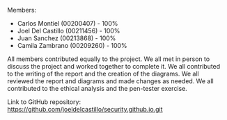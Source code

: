 Members:

- Carlos Montiel (00200407) - 100%
- Joel Del Castillo (00211456) - 100%
- Juan Sanchez (00213868) - 100%
- Camila Zambrano (00209260) - 100%

All members contributed equally to the project. We all met in person to discuss the project and worked together to complete it. We all contributed to the writing of the report and the creation of the diagrams. We all reviewed the report and diagrams and made changes as needed. We all contributed to the ethical analysis and the pen-tester exercise.

Link to GitHub repository: https://github.com/joeldelcastillo/security.github.io.git
